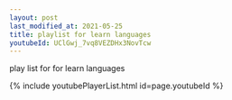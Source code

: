 ```yaml
---
layout: post
last_modified_at: 2021-05-25
title: playlist for learn languages
youtubeId: UClGwj_7vq8VEZDHx3NovTcw
---
```

 
 
play list for  for learn languages

{% include youtubePlayerList.html id=page.youtubeId %}
